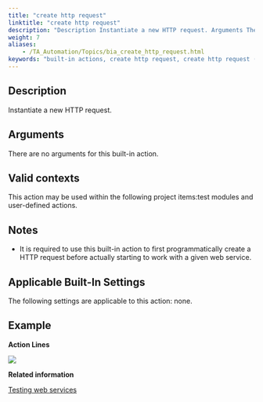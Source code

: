 ```yaml
--- 
title: "create http request"
linktitle: "create http request"
description: "Description Instantiate a new HTTP request. Arguments There are no arguments for this built-in action. Valid contexts This action may be used within the following project items: test modules and ..."
weight: 7
aliases: 
    - /TA_Automation/Topics/bia_create_http_request.html
keywords: "built-in actions, create http request, create http request (action), create http request, create http get request, create http post request"
---
```


## Description

Instantiate a new HTTP request.

## Arguments

There are no arguments for this built-in action.

## Valid contexts

This action may be used within the following project items:test modules and user-defined actions.

## Notes

-   It is required to use this built-in action to first programmatically create a HTTP request before actually starting to work with a given web service.

## Applicable Built-In Settings

The following settings are applicable to this action: none.

## Example

**Action Lines**

![](/images/TA_Automation/Images/bia_new_http_request_pgm.png)




**Related information**  


[Testing web services](/automation-guide/application-testing/testing-web-and-ria-applications/testing-web-services/)

